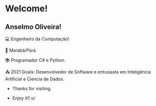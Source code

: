 # Welcome!

 

## Anselmo Oliveira!

 

:computer: Engenheiro da Computação!

:house_with_garden: Marabá/Pará.

:books: Programador C# e Python.

:outbox_tray: 2021 Goals: Desenvolvedor de Software e entusiasta em Inteligência Artificial e Ciencia de Dados.


- Thanks for visiting.

- Enjoy it!! o/

